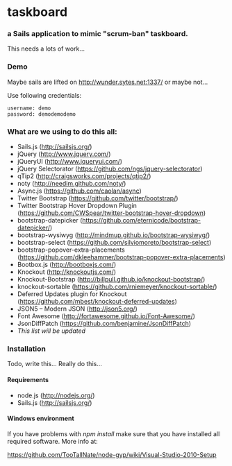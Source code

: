 # taskboard
### a Sails application to mimic "scrum-ban" taskboard.

This needs a lots of work...

### Demo

Maybe sails are lifted on http://wunder.sytes.net:1337/ or maybe not...

Use following credentials:
```
username: demo
password: demodemodemo
```

### What are we using to do this all:
- Sails.js (http://sailsjs.org/)
- jQuery (http://www.jquery.com/)
- jQueryUI (http://www.jqueryui.com/)
- jQuery Selectorator (https://github.com/ngs/jquery-selectorator)
- qTip2 (http://craigsworks.com/projects/qtip2/)
- noty (http://needim.github.com/noty/)
- Async.js (https://github.com/caolan/async)
- Twitter Bootstrap (https://github.com/twitter/bootstrap/)
- Twitter Bootstrap Hover Dropdown Plugin (https://github.com/CWSpear/twitter-bootstrap-hover-dropdown)
- bootstrap-datepicker (https://github.com/eternicode/bootstrap-datepicker/)
- bootstrap-wysiwyg (http://mindmup.github.io/bootstrap-wysiwyg/)
- bootstrap-select (https://github.com/silviomoreto/bootstrap-select)
- bootstrap-popover-extra-placements (https://github.com/dkleehammer/bootstrap-popover-extra-placements)
- Bootbox.js (http://bootboxjs.com/)
- Knockout (http://knockoutjs.com/)
- Knockout-Bootstrap (http://billpull.github.io/knockout-bootstrap/)
- knockout-sortable (https://github.com/rniemeyer/knockout-sortable/)
- Deferred Updates plugin for Knockout (https://github.com/mbest/knockout-deferred-updates)
- JSON5 – Modern JSON (http://json5.org/)
- Font Awesome (http://fortawesome.github.io/Font-Awesome/)
- JsonDiffPatch (https://github.com/benjamine/JsonDiffPatch)
- <em>This list will be updated</em>

### Installation
Todo, write this... Really do this...

#### Requirements
- node.js (http://nodejs.org/)
- Sails.js (http://sailsjs.org/)

#### Windows environment
If you have problems with <em>npm install</em> make sure that you have installed all required software. More info at:

https://github.com/TooTallNate/node-gyp/wiki/Visual-Studio-2010-Setup

